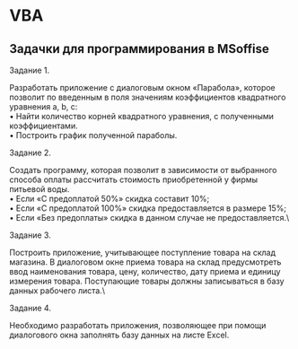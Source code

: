 # VBA
## Задачки для программирования в MSoffise

Задание 1.

Разработать приложение с диалоговым окном «Парабола», которое позволит по введенным в поля значениям коэффициентов квадратного уравнения a, b, c:\
•	Найти количество корней квадратного уравнения, с полученными коэффициентами.\
•	Построить график полученной параболы.

Задание 2.

Создать программу, которая позволит в зависимости от выбранного способа оплаты рассчитать стоимость приобретенной у фирмы питьевой воды.\
•	Если «С предоплатой 50%»  скидка составит  10%;\
•	Если  «С предоплатой 100%»  скидка предоставляется в размере 15%;\
•	Если «Без предоплаты»  скидка в данном случае не предоставляется.\

Задание 3.

Построить приложение, учитывающее поступление товара на склад магазина. В диалоговом окне приема товара на склад предусмотреть ввод наименования товара, цену, количество, дату приема и единицу измерения товара. Поступающие товары должны записываться в базу данных рабочего листа.\

Задание 4.

Необходимо разработать приложения, позволяющее при помощи диалогового окна  заполнять базу данных  на листе Excel. 
